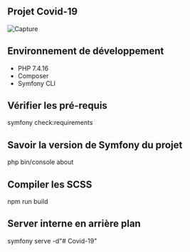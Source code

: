 ## Projet Covid-19

![Capture](https://user-images.githubusercontent.com/52196263/115295714-59c2cf80-a15a-11eb-95b4-3dba128bbfbe.PNG)

## Environnement de développement
* PHP 7.4.16
* Composer
* Symfony CLI

## Vérifier les pré-requis
symfony check:requirements

## Savoir la version de Symfony du projet
php bin/console about

## Compiler les SCSS
npm run build   

## Server interne en arrière plan
symfony serve -d"# Covid-19" 
